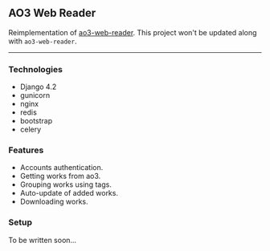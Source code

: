 ## AO3 Web Reader

Reimplementation of [ao3-web-reader](https://github.com/zNitche/ao3-web-reader). 
This project won't be updated along with `ao3-web-reader`.

---

### Technologies
- Django 4.2
- gunicorn
- nginx
- redis
- bootstrap
- celery

### Features
- Accounts authentication.
- Getting works from ao3.
- Grouping works using tags.
- Auto-update of added works.
- Downloading works.

### Setup
To be written soon...
